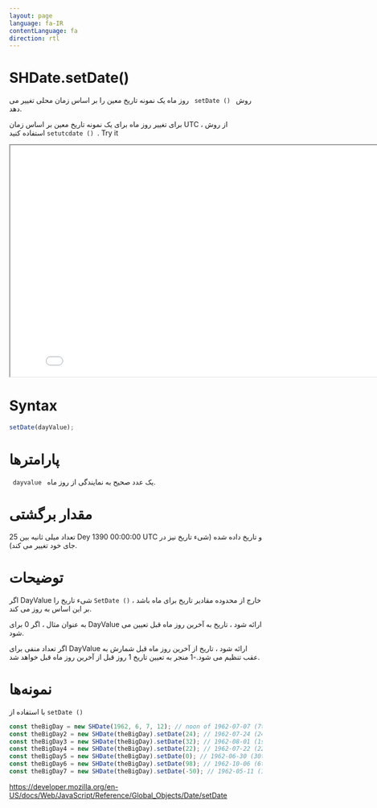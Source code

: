 ```yaml
---
layout: page
language: fa-IR
contentLanguage: fa
direction: rtl
---
```


# SHDate.setDate()

روش <code dir = "ltr"> setDate () </code> روز ماه یک نمونه تاریخ معین را بر اساس زمان محلی تغییر می دهد.

برای تغییر روز ماه برای یک نمونه تاریخ معین بر اساس زمان UTC ، از روش <code dir = "ltr"> setutcdate () </code> استفاده کنید.
Try it

<iframe style="width: 830px; height: 460px;" src="/SHDateTime-js/examples/live.html?function=setDate" title="MDN Web Docs Interactive Example" loading="lazy"></iframe>
<br/>

# Syntax

```js
setDate(dayValue);
```

# پارامترها

<code dir = "ltr"> dayvalue </code>
یک عدد صحیح به نمایندگی از روز ماه.

# مقدار برگشتی

تعداد میلی ثانیه بین 25 Dey 1390 00:00:00 UTC و تاریخ داده شده (شیء تاریخ نیز در جای خود تغییر می کند).

# توضیحات

اگر DayValue خارج از محدوده مقادیر تاریخ برای ماه باشد ، <code dir="ltr">SetDate ()</code> شیء تاریخ را بر این اساس به روز می کند.

به عنوان مثال ، اگر 0 برای DayValue ارائه شود ، تاریخ به آخرین روز ماه قبل تعیین می شود.

اگر تعداد منفی برای DayValue ارائه شود ، تاریخ از آخرین روز ماه قبل شمارش به عقب تنظیم می شود.-1 منجر به تعیین تاریخ 1 روز قبل از آخرین روز ماه قبل خواهد شد.

# نمونه‌ها

با استفاده از <code dir="ltr">setDate ()</code>

```js
const theBigDay = new SHDate(1962, 6, 7, 12); // noon of 1962-07-07 (7th of July 1962, month is 0-indexed)
const theBigDay2 = new SHDate(theBigDay).setDate(24); // 1962-07-24 (24th of July 1962)
const theBigDay3 = new SHDate(theBigDay).setDate(32); // 1962-08-01 (1st of August 1962)
const theBigDay4 = new SHDate(theBigDay).setDate(22); // 1962-07-22 (22nd of July 1962)
const theBigDay5 = new SHDate(theBigDay).setDate(0); // 1962-06-30 (30th of June 1962)
const theBigDay6 = new SHDate(theBigDay).setDate(98); // 1962-10-06 (6th of October 1962)
const theBigDay7 = new SHDate(theBigDay).setDate(-50); // 1962-05-11 (11th of May 1962)
```

https://developer.mozilla.org/en-US/docs/Web/JavaScript/Reference/Global_Objects/Date/setDate
